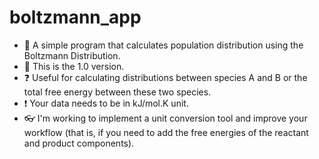 # boltzmann_app
- 👋 A simple program that calculates population distribution using the Boltzmann Distribution. 
- 💾 This is the 1.0 version.
- ❓ Useful for calculating distributions between species A and B or the total free energy between these two species. 
- ❗ Your data needs to be in kJ/mol.K unit. 
- 👓 I'm working to implement a unit conversion tool and improve your workflow (that is, if you need to add the free energies of the reactant and product components).
